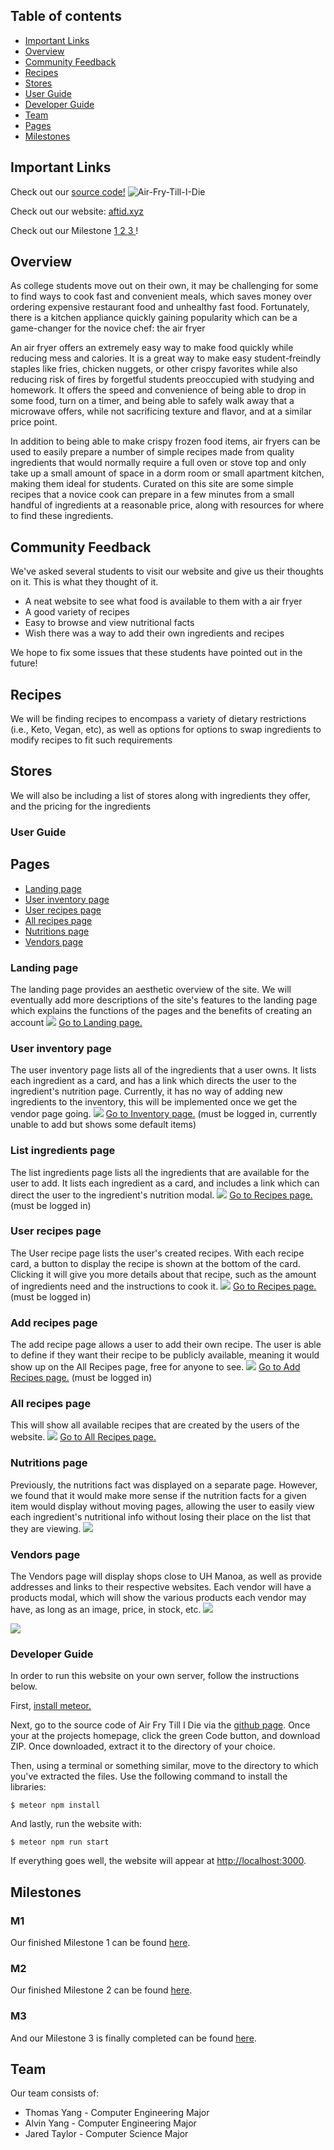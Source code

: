 ## Table of contents
* [Important Links](#important-links)
* [Overview](#overview)
* [Community Feedback](#community-feedback)
* [Recipes](#recipes)
* [Stores](#stores)
* [User Guide](#user-guide)
* [Developer Guide](#developer-guide)
* [Team](#team)
* [Pages](#pages)
* [Milestones](#milestones)

## Important Links
Check out our [source code!](https://github.com/Air-Fry-Till-I-Die/Air-Fry-Till-I-Die)
![Air-Fry-Till-I-Die](https://github.com/Air-Fry-Till-I-Die/Air-Fry-Till-I-Die/workflows/Air-Fry-Till-I-Die/badge.svg?branch=main&event=push)

Check out our website: [aftid.xyz](https://aftid.xyz/#/)

Check out our Milestone [ 1 ](https://github.com/Air-Fry-Till-I-Die/Air-Fry-Till-I-Die/projects/1)[ 2 ](https://github.com/Air-Fry-Till-I-Die/Air-Fry-Till-I-Die/projects/2)[ 3 ](https://github.com/Air-Fry-Till-I-Die/Air-Fry-Till-I-Die/projects/3)!

## Overview

As college students move out on their own, it may be challenging for some to find ways to cook fast and convenient meals, which saves money over ordering expensive restaurant food and unhealthy fast food. Fortunately, there is a kitchen appliance quickly gaining popularity which can be a game-changer for the novice chef: the air fryer

An air fryer offers an extremely easy way to make food quickly while reducing mess and calories. It is a great way to make easy student-freindly staples like fries, chicken nuggets, or other crispy favorites while also reducing risk of fires by forgetful students preoccupied with studying and homework. It offers the speed and convenience of being able to drop in some food, turn on a timer, and being able to safely walk away that a microwave offers, while not sacrificing texture and flavor, and at a similar price point.

In addition to being able to make crispy frozen food items, air fryers can be used to easily prepare a number of simple recipes made from quality ingredients that would normally require a full oven or stove top and only take up a small amount of space in a dorm room or small apartment kitchen, making them ideal for students. Curated on this site are some simple recipes that a novice cook can prepare in a few minutes from a small handful of ingredients at a reasonable price, along with resources for where to find these ingredients. 

## Community Feedback

We've asked several students to visit our website and give us their thoughts on it. This is what they thought of it.
* A neat website to see what food is available to them with a air fryer
* A good variety of recipes
* Easy to browse and view nutritional facts
* Wish there was a way to add their own ingredients and recipes

We hope to fix some issues that these students have pointed out in the future!

## Recipes

We will be finding recipes to encompass a variety of dietary restrictions (i.e., Keto, Vegan, etc), as well as options for options to swap ingredients to modify recipes to fit such requirements

## Stores

We will also be including a list of stores along with ingredients they offer, and the pricing for the ingredients

### User Guide

## Pages

* [Landing page](#landing-page)
* [User inventory page](#user-inventory-page)
* [User recipes page](#user-recipes-page)
* [All recipes page](#all-recipes-page)
* [Nutritions page](#nutritions-page)
* [Vendors page](#vendors-page)


### Landing page
The landing page provides an aesthetic overview of the site. We will eventually add more descriptions of the site's features to the landing page which explains the functions of the pages and the benefits of creating an account
<img src="docs/landing.PNG">
[Go to Landing page.](https://aftid.xyz/)

### User inventory page
The user inventory page lists all of the ingredients that a user owns. It lists each ingredient as a card, and has a link which directs the user to the ingredient's nutrition page. Currently, it has no way of adding new ingredients to the inventory, this will be implemented once we get the vendor page going.
<img src="docs/InventoryPage.jpg">
[Go to Inventory page.](https://aftid.xyz/#/inventory) (must be logged in, currently unable to add but shows some default items)

### List ingredients page
The list ingredients page lists all the ingredients that are available for the user to add. It lists each ingredient as a card, and includes a link which can direct the user to the ingredient's nutrition modal.
<img src="docs/list-ingredients.jpg">
[Go to Recipes page.](https://aftid.xyz/#/list-ingredients) (must be logged in)

### User recipes page
The User recipe page lists the user's created recipes. With each recipe card, a button to display the recipe is shown at the bottom of the card. Clicking it will give you more details about that recipe, such as the amount of ingredients need and the instructions to cook it.
<img src="docs/my-recipes.jpg">
[Go to Recipes page.](https://aftid.xyz/#/list) (must be logged in)

### Add recipes page
The add recipe page allows a user to add their own recipe. The user is able to define if they want their recipe to be publicly available, meaning it would show up on the All Recipes page, free for anyone to see.
<img src="docs/add-recipe.jpg">
[Go to Add Recipes page.](https://aftid.xyz/#/add) (must be logged in)

### All recipes page
This will show all available recipes that are created by the users of the website.
<img src="docs/all-recipes.jpg">
[Go to All Recipes page.](https://aftid.xyz/#/all-recipes)

### Nutritions page
Previously, the nutritions fact was displayed on a separate page. However, we found that it would make more sense if the nutrition facts for a given item would display without moving pages, allowing the user to easily view each ingredient's nutritional info without losing their place on the list that they are viewing.
<img src="docs/nutritional-modal.jpg">

### Vendors page
The Vendors page will display shops close to UH Manoa, as well as provide addresses and links to their respective websites. Each vendor will have a products modal, which will show the various products each vendor may have, as long as an image, price, in stock, etc.
<img src="docs/VendorsPage.png">

<img src="docs/ProductsPage.png">

### Developer Guide
In order to run this website on your own server, follow the instructions below.

First, [install meteor.](https://www.meteor.com/install)

Next, go to the source code of Air Fry Till I Die via the [github page](https://github.com/Air-Fry-Till-I-Die/Air-Fry-Till-I-Die). Once your at the projects homepage, click the green Code button, and download ZIP. Once downloaded, extract it to the directory of your choice.

Then, using a terminal or something similar, move to the directory to which you've extracted the files. Use the following command to install the libraries:
```
$ meteor npm install
```

And lastly, run the website with:

```
$ meteor npm run start
```

If everything goes well, the website will appear at [http://localhost:3000](http://localhost:3000).


## Milestones

### M1

Our finished Milestone 1 can be found [here](https://github.com/Air-Fry-Till-I-Die/Air-Fry-Till-I-Die/projects/1).

### M2

Our finished Milestone 2 can be found [here](https://github.com/Air-Fry-Till-I-Die/Air-Fry-Till-I-Die/projects/2).

### M3

And our Milestone 3 is finally completed can be found [here](https://github.com/Air-Fry-Till-I-Die/Air-Fry-Till-I-Die/projects/3).

## Team

Our team consists of: 
* Thomas Yang - Computer Engineering Major
* Alvin Yang - Computer Engineering Major
* Jared Taylor - Computer Science Major
